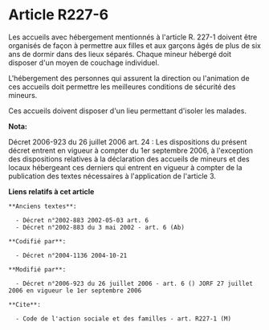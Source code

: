 # Article R227-6

Les accueils avec hébergement mentionnés à l'article R. 227-1 doivent être organisés de façon à permettre aux filles et aux
garçons âgés de plus de six ans de dormir dans des lieux séparés. Chaque mineur hébergé doit disposer d'un moyen de couchage
individuel.

L'hébergement des personnes qui assurent la direction ou l'animation de ces accueils doit permettre les meilleures conditions
de sécurité des mineurs.

Ces accueils doivent disposer d'un lieu permettant d'isoler les malades.

**Nota:**

Décret 2006-923 du 26 juillet 2006 art. 24 : Les dispositions du présent décret entrent en vigueur à compter du 1er septembre
2006, à l'exception des dispositions relatives à la déclaration des accueils de mineurs et des locaux hébergeant ces derniers
qui entrent en vigueur à compter de la publication des textes nécessaires à l'application de l'article 3.

**Liens relatifs à cet article**

	**Anciens textes**:

	  - Décret n°2002-883 2002-05-03 art. 6
	  - Décret n°2002-883 du 3 mai 2002 - art. 6 (Ab)

	**Codifié par**:

	  - Décret n°2004-1136 2004-10-21

	**Modifié par**:

	  - Décret n°2006-923 du 26 juillet 2006 - art. 6 () JORF 27 juillet 2006 en vigueur le 1er septembre 2006

	**Cite**:

	  - Code de l'action sociale et des familles - art. R227-1 (M)
